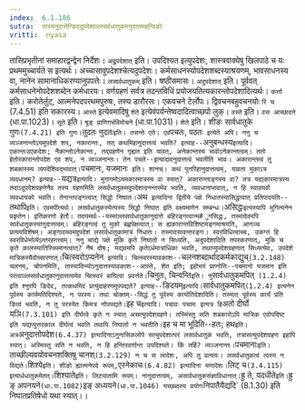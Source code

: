 ```yaml
---
index:  6.1.186
sutra:  तास्यनुदात्तेन्ङिददुपदेशाल्लसर्वधातुकमनुदात्तमहन्विङोः
vritti:  nyasa
---
```


तासिप्रभृतीनां समाहारद्वन्द्वेन निर्देशः। `अद्रुपदेशात्` इति। उपदिश्यत इत्युपदेशः, शास्त्रवाक्येषु खिलपाठे च यः प्रथममुच्चार्यते स इत्यर्थः। अच्चासावुपदेशश्चेत्यदुपदेशः। कर्मसाधनस्योपदेशशब्दस्याश्रयणम्, भावसाधनस्य वा, नानेन सामानाधिकरण्यानुपपत्तेः। `लसार्वधातुकम्` इति। षष्ठीसमासः। `अदुपदेशात्` इति। पूर्ववत् कर्मसाधनेनोपदेशशब्देन कर्मधारयः। वर्णग्रहणं सर्वत्र तदन्तविधिं प्रयोजयतित्यकारन्तोपदेशादित्यर्थः। `कर्त्ता` इति। करोतेर्लुट्, आत्मनेपदपरथमपुरुषः, तस्य डारौरसः। एकवचने टेर्लोपः। द्विवचनबहुवचनयोः `रि च` (7.4.51) इति सकारस्य।
`आस्ते` इत्येवमादिषु `शेते` इत्येवंपर्यन्तेष्वदादित्वाच्छपो लुक्। `वस्ते` इति। `वस आच्छादने` (धा.पा.1023)।
`सूते` इति। `षूङ् प्राणिगर्भविमोचने` (धा.पा.1031)। `शेते` इति। शीङः सार्वधातुके गुणः` (7.4.21) इति गुणः।
`तुदतः नुदतः` इति। तसन्ते एते। एवं `पचतः, पठतः` इत्येते अपि। ननु च व्यञ्जनान्तोऽयमुपदेशे शप्, नकारान्तः, तत् कथमिहानुदात्तत्वं भवति? इत्याह--`अनुबन्धस्य` इत्यादि। एकान्तःउएकदेशः; नैकान्तोऽनेकान्तः, तद्ग्रहणेन गृह्यत इति यावत्, अनेकान्तस्य भावोऽनेकान्तत्वम्। ततो हेतोरकारान्तोपदेश एव शप्, न व्यञ्जनान्तः। तेन पचते--इत्यादावनुदात्तत्वं भवतीति भावः। अकारान्तत्वं तु शबकारस्य व्यपदेशिवद्भावात्। `पचमानः, यजमानः` इति। शानच्। कथं पुनरिहानुदात्तत्वम्, यावता मुकाऽत्र व्यवधानम्? इत्याह--`यद्यत्र` इत्यादि। मुगागमोऽयमकारमात्रस्य वा स्यात्? अकारान्ताङ्गस्य वा? तत्र यद्यकारमात्रस्य तदाऽदुपदेशग्रहणेनैव तस्य ग्रहणमिति लसर्वधातुकमदुपदेशादनन्तरमेव भवति, व्यवधानाभावात्, न हि स्वावयवो व्यवधायको भवति। तेनान्तरङ्गत्वात् सिद्धो निघातः। `अथ` इत्यादिना द्वितीये पक्षे निधातस्यासिद्धत्वात् प्रतिपादयति--`तथापि` इति। एवमपीत्यर्थः। लसर्वधातुकस्येत्यस्य सिद्धो निघात इति वक्ष्यमाणेन सम्बन्धः। `असिद्धः` इत्यस्यापि मुगित्यनेन प्रकृतेन। इतिकरणो हेतौ। तदयमर्थः--यस्माल्लसार्वधातुकानुदात्ते बहिरङ्गत्वान्म#ुगसिद्धः, तस्मादेवमपि सार्वधातुकस्यानुदात्तत्वम्। बहिरङ्गत्वं तु मुको बह्वपेक्षत्वात्। स ह्यकारान्तविशिष्टमङ्गमाश्रयति, आनञ्च प्रत्ययविशेषम्। अङ्गावयवमदुपदेशं लसार्वधातुकामात्रं निधातः। तस्मादसावन्तरङ्गः। स्वरविधित्वाच्च, उकग्तं हि स्वरविधेर्भाव्येऽन्तरह्गत्त्वम्। ननु चाद्ये पक्षे मुकि कृते निघातो न सिध्यति, अदुपदेशादिति तपरकरणात्, मुकि च कृते कालस्यातिरिच्यमानत्वात्? नैष दोषः; यद्यवमपि कृतेऽर्धमात्राधिका भवति, तथाप्युपदेशग्रहणात् सिध्यत्येव, उपदेशे मात्रिकस्यैवोच्चारणात्। `चित्स्वरोऽप्यनेन` इत्यादि। चित्स्वरस्यावकाशः--`चलनशब्दार्थादकर्मकाद्युच्` (3.2.148) चलनम्, चोपनमिति, तास्यादिभ्योऽनुदात्तस्यावकाशः--आस्ते, शेत इति; इहोभयं प्राप्नोति--पचमानो यजमान इति परत्वाल्लसार्वधातुकानुदात्तत्वमेव चित्स्वरं बाघित्वा प्रवर्त्तते।
`चिनुतः, चिन्वन्ति` इति। नु `सार्वधातुकमपित्` (1.2.4) इति श्नुरपि ङिदेव, तत्कथमिदं प्रत्युदाहरणमुपपद्यते? इत्याह--`ङिदयम्` इत्यादि। `सार्वधातुकमपित्` (1.2.4) इत्यनेन पूर्वस्य कार्यमतिदिश्यते, न परस्य। तथा चोक्तम्--सिद्धं तु पूर्वस्य कार्यातिदेशादिति। तस्मात् पूर्वस्य कार्यं प्रति ङित्वं भवति, न तु परस्येत किमत्र नोपपद्यते। `इह च` इत्यादि। पचावः पचामः इत्यत्र हि `अतो दीर्घो यञि` (7.3.101) इति दीर्घत्वे कृते न स्यात् असत्युपदेशग्रहणे। तस्मिंस्तु सति शबकारोऽपि मात्रिक एवोपदिष्ट इति यद्यप्युत्तरकाल दीर्घत्वं भवति तथापि निघातो न भवतीति। `इह च मा भूदिति--हतः; हथ` इति। अत्र `अनुदात्तोपदेश` (6.4.37) इत्यादिनाऽनुनासिकलोपे सत्युपदेशात्परं लसार्वधातुकं भवति, तत्रासत्युपदेशग्रहण इहापि स्यात्। अस्मिस्तु सति न भवति, न हि हन्तिरवर्णान्त उपदिश्यते। किं तर्हि? व्यञ्जनान्तः। `पचमानाः` इति। `ताच्छील्यवयोवचनशक्तिषु चानश्` (3.2.129) न च स लादेशः, अपि तु प्रत्ययः। लसर्वधातुकत्वं त्वस्य न विद्यते। `शिश्ये` इति। शीङो ह्यात्मनेपदे रूपम्, `एरनेकाचः` (6.4.82) इत्यादिना यणादेशः। `लिट् च` (3.4.115) इत्यार्धधातुकमेतत्। `शिश्याते` इति। लिट्यातामि रूपम्। नानुदात्तत्वम्, असार्वधातुकसंज्ञाविधानात्। `ह्रु ते, यदधीते` इति। `ह्रु ङ् अपनयने` (धा.पा.1082) `इङ् अध्ययने` (धा.पा.1046) यच्छब्दस्य प्रयोगः `निपातैयैद्यदि` (8.1.30) इति निघातप्रतिषेधो यथा स्यात्।।

